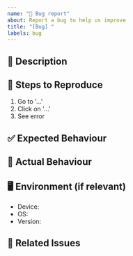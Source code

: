 ```yaml
---
name: "🐛 Bug report"
about: Report a bug to help us improve
title: "[Bug] "
labels: bug
---
```


## 🐞 Description  
<!-- A clear and concise description of the bug. -->

## 🔁 Steps to Reproduce  
1. Go to '...'  
2. Click on '...'  
3. See error  

## ✅ Expected Behaviour  
<!-- What should happen? -->

## 🚫 Actual Behaviour  
<!-- What actually happens? -->

## 🖥️ Environment (if relevant)  
- Device:  
- OS:  
- Version:  

## 🔗 Related Issues  
<!-- Link to related issues if relevant -->
